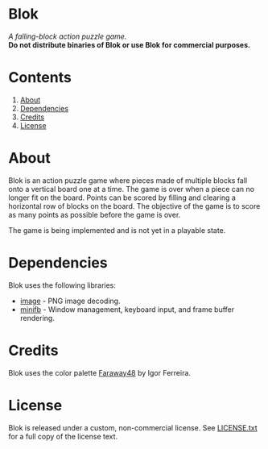 # Blok
_A falling-block action puzzle game._  
__Do not distribute binaries of Blok or use Blok for commercial purposes.__

# Contents
1. [About](#about)
2. [Dependencies](#dependencies)
3. [Credits](#credits)
4. [License](#license)

# About
Blok is an action puzzle game where pieces made of multiple blocks fall onto a
vertical board one at a time. The game is over when a piece can no longer fit
on the board. Points can be scored by filling and clearing a horizontal row of
blocks on the board. The objective of the game is to score as many points as
possible before the game is over.

The game is being implemented and is not yet in a playable state.

# Dependencies
Blok uses the following libraries:
* [image](https://crates.io/crates/image) - PNG image decoding.
* [minifb](https://crates.io/crates/minifb) - Window management, keyboard
input, and frame buffer rendering.

# Credits
Blok uses the color palette
[Faraway48](https://lospec.com/palette-list/faraway48) by Igor Ferreira.

# License
Blok is released under a custom, non-commercial license. See
[LICENSE.txt](/LICENSE.txt) for a full copy of the license text.
